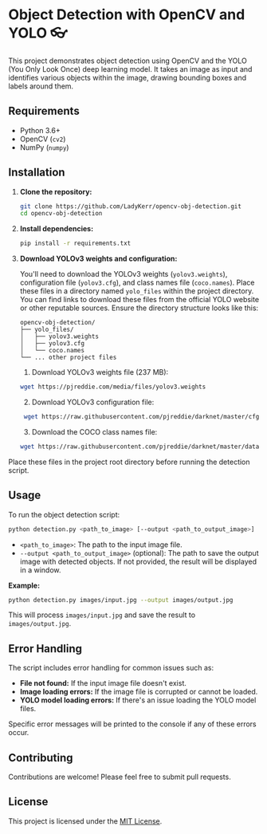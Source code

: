# Object Detection with OpenCV and YOLO 👓

This project demonstrates object detection using OpenCV and the YOLO (You Only Look Once) deep learning model.  It takes an image as input and identifies various objects within the image, drawing bounding boxes and labels around them.

## Requirements

* Python 3.6+
* OpenCV (`cv2`)
* NumPy (`numpy`)

## Installation

1. **Clone the repository:**

    ```bash
    git clone https://github.com/LadyKerr/opencv-obj-detection.git
    cd opencv-obj-detection
    ```

2. **Install dependencies:**

    ```bash
    pip install -r requirements.txt
    ```

3. **Download YOLOv3 weights and configuration:**

    You'll need to download the YOLOv3 weights (`yolov3.weights`), configuration file (`yolov3.cfg`), and class names file (`coco.names`). Place these files in a directory named `yolo_files` within the project directory.  You can find links to download these files from the official YOLO website or other reputable sources.  Ensure the directory structure looks like this:

    ```
    opencv-obj-detection/
    ├── yolo_files/
    │   ├── yolov3.weights
    │   ├── yolov3.cfg
    │   └── coco.names
    └── ... other project files
    ```

    1. Download YOLOv3 weights file (237 MB):
   ```bash
   wget https://pjreddie.com/media/files/yolov3.weights
   ```

   2. Download YOLOv3 configuration file:
   ```bash
    wget https://raw.githubusercontent.com/pjreddie/darknet/master/cfg/yolov3.cfg
    ```

    3. Download the COCO class names file:
    ```bash
    wget https://raw.githubusercontent.com/pjreddie/darknet/master/data/coco.names
    ```
Place these files in the project root directory before running the detection script.

## Usage

To run the object detection script:

```bash
python detection.py <path_to_image> [--output <path_to_output_image>]
```

* `<path_to_image>`:  The path to the input image file.
* `--output <path_to_output_image>` (optional): The path to save the output image with detected objects. If not provided, the result will be displayed in a window.

**Example:**

```bash
python detection.py images/input.jpg --output images/output.jpg
```

This will process `images/input.jpg` and save the result to `images/output.jpg`.

## Error Handling

The script includes error handling for common issues such as:

* **File not found:** If the input image file doesn't exist.
* **Image loading errors:** If the image file is corrupted or cannot be loaded.
* **YOLO model loading errors:** If there's an issue loading the YOLO model files.

Specific error messages will be printed to the console if any of these errors occur.


## Contributing

Contributions are welcome!  Please feel free to submit pull requests.

## License

This project is licensed under the [MIT License](LICENSE).